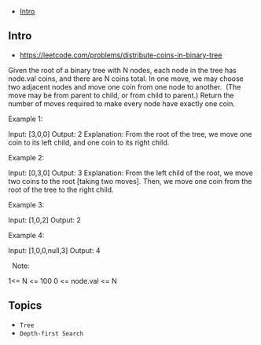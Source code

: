 - [Intro](#intro)

## Intro

- https://leetcode.com/problems/distribute-coins-in-binary-tree

Given the root of a binary tree with N nodes, each node in the tree has node.val coins, and there are N coins total.
In one move, we may choose two adjacent nodes and move one coin from one node to another.  (The move may be from parent to child, or from child to parent.)
Return the number of moves required to make every node have exactly one coin.
 

Example 1:


Input: [3,0,0]
Output: 2
Explanation: From the root of the tree, we move one coin to its left child, and one coin to its right child.


Example 2:


Input: [0,3,0]
Output: 3
Explanation: From the left child of the root, we move two coins to the root [taking two moves].  Then, we move one coin from the root of the tree to the right child.


Example 3:


Input: [1,0,2]
Output: 2


Example 4:


Input: [1,0,0,null,3]
Output: 4

 
Note:

1<= N <= 100
0 <= node.val <= N






## Topics

- `Tree`
- `Depth-first Search`



